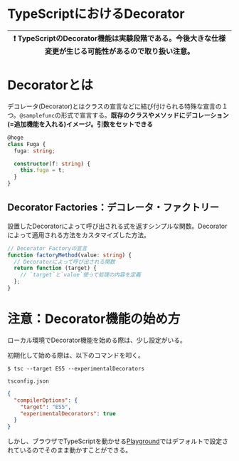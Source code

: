 # TypeScriptにおけるDecorator

| :exclamation:   <b>TypeScriptのDecorator機能は実験段階である。</b>今後大きな仕様変更が生じる可能性があるので取り扱い注意。  |
|-----------------------------------------|

# Decoratorとは

デコレータ(Decorator)とはクラスの宣言などに結び付けられる特殊な宣言の１つ。`@samplefunc`の形式で宣言する。**既存のクラスやメソッドにデコレーション(=追加機能を入れる)イメージ。引数をセットできる**

```ts
@hoge
class Fuga {
  fuga: string;

  constructor(f: string) {
    this.fuga = t;
  }
}
```

## Decorator Factories：デコレータ・ファクトリー

設置したDecoratorによって呼び出される式を返すシンプルな関数。Decoratorによって適用される方法をカスタマイズした方法。

```ts
// Decorator Factoryの宣言
function factoryMethod(value: string) {
  // Decoratorによって呼び出される関数
  return function (target) {
    // `target`と`value`使って処理の内容を定義
  };
}
```

# 注意：Decorator機能の始め方

ローカル環境でDecorator機能を始める際は、少し設定がいる。

初期化して始める際は、以下のコマンドを叩く。

```
$ tsc --target ES5 --experimentalDecorators
```

`tsconfig.json`

```json
{
  "compilerOptions": {
    "target": "ES5",
    "experimentalDecorators": true
  }
}
```

しかし、ブラウザでTypeScriptを動かせる[Playground](https://www.typescriptlang.org/play)ではデフォルトで設定されているのでそのまま動かすことができる。


